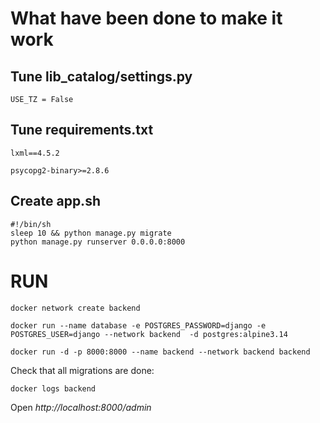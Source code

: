 # What have been done to make it work

## Tune lib_catalog/settings.py

`USE_TZ = False`

## Tune requirements.txt

`lxml==4.5.2`

`psycopg2-binary>=2.8.6`

## Create app.sh
```
#!/bin/sh
sleep 10 && python manage.py migrate
python manage.py runserver 0.0.0.0:8000
```

# RUN
`docker network create backend`

`docker run --name database -e POSTGRES_PASSWORD=django -e POSTGRES_USER=django --network backend  -d postgres:alpine3.14`

`docker run -d -p 8000:8000 --name backend --network backend backend`

Check that all migrations are done:

`docker logs backend`

Open *http://localhost:8000/admin* 